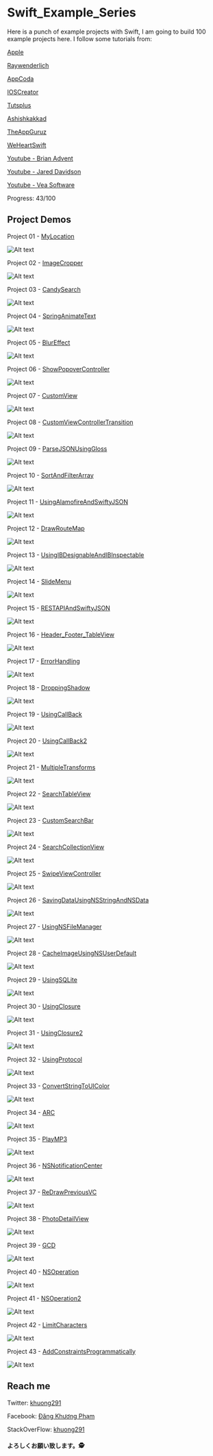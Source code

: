 # Swift_Example_Series

Here is a punch of example projects with Swift, I am going to build 100 example projects here. I follow some tutorials from:

[Apple](https://developer.apple.com/)

[Raywenderlich](http://www.raywenderlich.com)

[AppCoda](http://appcoda.com)

[IOSCreator](http://www.ioscreator.com/)

[Tutsplus](http://code.tutsplus.com/)

[Ashishkakkad](http://ashishkakkad.com/)

[TheAppGuruz](http://www.theappguruz.com/)

[WeHeartSwift](https://www.weheartswift.com)

[Youtube - Brian Advent](https://www.youtube.com/channel/UCysEngjfeIYapEER9K8aikw)

[Youtube - Jared Davidson](https://www.youtube.com/user/Archetapp)

[Youtube - Vea Software](https://www.youtube.com/user/veasoftware)

Progress: 43/100

## Project Demos

Project 01 - [MyLocation](https://github.com/khuong291/Swift_Example_Series/tree/master/MyLocation)

![Alt text](https://github.com/khuong291/Swift_Example_Series/blob/master/Demo%20Files/MyLocation.gif)

Project 02 - [ImageCropper](https://github.com/khuong291/Swift_Example_Series/tree/master/ImageCropper)

![Alt text](https://github.com/khuong291/Swift_Example_Series/blob/master/Demo%20Files/ImageCropper.gif)

Project 03 - [CandySearch](https://github.com/khuong291/Swift_Example_Series/tree/master/CandySearch)

![Alt text](https://github.com/khuong291/Swift_Example_Series/blob/master/Demo%20Files/CandySearch.gif)

Project 04 - [SpringAnimateText](https://github.com/khuong291/Swift_Example_Series/tree/master/SpringAnimateText)

![Alt text](https://github.com/khuong291/Swift_Example_Series/blob/master/Demo%20Files/SpringAnimateText.gif)

Project 05 - [BlurEffect](https://github.com/khuong291/Swift_Example_Series/tree/master/BlurEffect)

![Alt text](https://github.com/khuong291/Swift_Example_Series/blob/master/Demo%20Files/BlurEffect.gif)

Project 06 - [ShowPopoverController](https://github.com/khuong291/Swift_Example_Series/tree/master/ShowPopoverController)

![Alt text](https://github.com/khuong291/Swift_Example_Series/blob/master/Demo%20Files/ShowPopoverController.png)

Project 07 - [CustomView](https://github.com/khuong291/Swift_Example_Series/tree/master/CustomView)

![Alt text](https://github.com/khuong291/Swift_Example_Series/blob/master/Demo%20Files/CustomView.gif)

Project 08 - [CustomViewControllerTransition](https://github.com/khuong291/Swift_Example_Series/tree/master/CustomViewControllerTransition)

![Alt text](https://github.com/khuong291/Swift_Example_Series/blob/master/Demo%20Files/CustomViewControllerTransition.gif)

Project 09 - [ParseJSONUsingGloss](https://github.com/khuong291/Swift_Example_Series/tree/master/ParseJSONUsingGloss)

![Alt text](https://github.com/khuong291/Swift_Example_Series/blob/master/Demo%20Files/ParseJSONUsingGloss.png)

Project 10 - [SortAndFilterArray](https://github.com/khuong291/Swift_Example_Series/tree/master/SortAndFilterArray)

![Alt text](https://github.com/khuong291/Swift_Example_Series/blob/master/Demo%20Files/SortAndFilterArray.png)

Project 11 - [UsingAlamofireAndSwiftyJSON](https://github.com/khuong291/Swift_Example_Series/tree/master/UsingAlamofireAndSwiftyJSON)

![Alt text](https://github.com/khuong291/Swift_Example_Series/blob/master/Demo%20Files/UsingAlamofireAndSwiftyJSON.png)

Project 12 - [DrawRouteMap](https://github.com/khuong291/Swift_Example_Series/tree/master/DrawRouteMap)

![Alt text](https://github.com/khuong291/Swift_Example_Series/blob/master/Demo%20Files/DrawRouteMap.png)

Project 13 - [UsingIBDesignableAndIBInspectable](https://github.com/khuong291/Swift_Example_Series/tree/master/UsingIBDesignableAndIBInspectable)

![Alt text](https://github.com/khuong291/Swift_Example_Series/blob/master/Demo%20Files/UsingIBDesignableAndIBInspectable.png)

Project 14 - [SlideMenu](https://github.com/khuong291/Swift_Example_Series/tree/master/SlideMenu)

![Alt text](https://github.com/khuong291/Swift_Example_Series/blob/master/Demo%20Files/SlideMenu.gif)

Project 15 - [RESTAPIAndSwiftyJSON](https://github.com/khuong291/Swift_Example_Series/tree/master/RESTAPIAndSwiftyJSON)

![Alt text](https://github.com/khuong291/Swift_Example_Series/blob/master/Demo%20Files/RESTAPIAndSwiftyJSON.png)

Project 16 - [Header_Footer_TableView](https://github.com/khuong291/Swift_Example_Series/tree/master/Header_Footer_TableView)

![Alt text](https://github.com/khuong291/Swift_Example_Series/blob/master/Demo%20Files/Header_Footer_TableView.png)

Project 17 - [ErrorHandling](https://github.com/khuong291/Swift_Example_Series/tree/master/ErrorHandling)

![Alt text](https://github.com/khuong291/Swift_Example_Series/blob/master/Demo%20Files/ErrorHandling.png)

Project 18 - [DroppingShadow](https://github.com/khuong291/Swift_Example_Series/tree/master/DroppingShadow)

![Alt text](https://github.com/khuong291/Swift_Example_Series/blob/master/Demo%20Files/DroppingShadow.png)

Project 19 - [UsingCallBack](https://github.com/khuong291/Swift_Example_Series/tree/master/UsingCallBack)

![Alt text](https://github.com/khuong291/Swift_Example_Series/blob/master/Demo%20Files/UsingCallBack.gif)

Project 20 - [UsingCallBack2](https://github.com/khuong291/Swift_Example_Series/tree/master/UsingCallBack2)

![Alt text](https://github.com/khuong291/Swift_Example_Series/blob/master/Demo%20Files/UsingCallBack2.gif)

Project 21 - [MultipleTransforms](https://github.com/khuong291/Swift_Example_Series/tree/master/MultipleTransforms)

![Alt text](https://github.com/khuong291/Swift_Example_Series/blob/master/Demo%20Files/MultipleTransforms.gif)

Project 22 - [SearchTableView](https://github.com/khuong291/Swift_Example_Series/tree/master/SearchTableView)

![Alt text](https://github.com/khuong291/Swift_Example_Series/blob/master/Demo%20Files/SearchTableView.gif)

Project 23 - [CustomSearchBar](https://github.com/khuong291/Swift_Example_Series/tree/master/CustomSearchBar)

![Alt text](https://github.com/khuong291/Swift_Example_Series/blob/master/Demo%20Files/CustomSearchBar.gif)

Project 24 - [SearchCollectionView](https://github.com/khuong291/Swift_Example_Series/tree/master/SearchCollectionView)

![Alt text](https://github.com/khuong291/Swift_Example_Series/blob/master/Demo%20Files/SearchCollectionView.gif)

Project 25 - [SwipeViewController](https://github.com/khuong291/Swift_Example_Series/tree/master/SwipeViewController)

![Alt text](https://github.com/khuong291/Swift_Example_Series/blob/master/Demo%20Files/SwipeViewController.gif)

Project 26 - [SavingDataUsingNSStringAndNSData](https://github.com/khuong291/Swift_Example_Series/tree/master/SavingDataUsingNSStringAndNSData)

![Alt text](https://github.com/khuong291/Swift_Example_Series/blob/master/Demo%20Files/SavingDataUsingNSStringAndNSData.png)

Project 27 - [UsingNSFileManager](https://github.com/khuong291/Swift_Example_Series/tree/master/UsingNSFileManager)

![Alt text](https://github.com/khuong291/Swift_Example_Series/blob/master/Demo%20Files/UsingNSFileManager.png)

Project 28 - [CacheImageUsingNSUserDefault](https://github.com/khuong291/Swift_Example_Series/tree/master/CacheImageUsingNSUserDefault)

![Alt text](https://github.com/khuong291/Swift_Example_Series/blob/master/Demo%20Files/CacheImageUsingNSUserDefault.gif)

Project 29 - [UsingSQLite](https://github.com/khuong291/Swift_Example_Series/tree/master/UsingSQLite)

![Alt text](https://github.com/khuong291/Swift_Example_Series/blob/master/Demo%20Files/UsingSQLite.png)

Project 30 - [UsingClosure](https://github.com/khuong291/Swift_Example_Series/tree/master/UsingClosure)

![Alt text](https://github.com/khuong291/Swift_Example_Series/blob/master/Demo%20Files/UsingClosure.png)

Project 31 - [UsingClosure2](https://github.com/khuong291/Swift_Example_Series/tree/master/UsingClosure2)

![Alt text](https://github.com/khuong291/Swift_Example_Series/blob/master/Demo%20Files/UsingClosure2.png)

Project 32 - [UsingProtocol](https://github.com/khuong291/Swift_Example_Series/tree/master/UsingProtocol)

![Alt text](https://github.com/khuong291/Swift_Example_Series/blob/master/Demo%20Files/UsingProtocol.png)

Project 33 - [ConvertStringToUIColor](https://github.com/khuong291/Swift_Example_Series/tree/master/ConvertStringToUIColor)

![Alt text](https://github.com/khuong291/Swift_Example_Series/blob/master/Demo%20Files/ConvertStringToUIColor.png)

Project 34 - [ARC](https://github.com/khuong291/Swift_Example_Series/tree/master/ARC)

![Alt text](https://github.com/khuong291/Swift_Example_Series/blob/master/Demo%20Files/ARC.png)

Project 35 - [PlayMP3](https://github.com/khuong291/Swift_Example_Series/tree/master/PlayMP3)

![Alt text](https://github.com/khuong291/Swift_Example_Series/blob/master/Demo%20Files/PlayMP3.png)

Project 36 - [NSNotificationCenter](https://github.com/khuong291/Swift_Example_Series/tree/master/NSNotificationCenter)

![Alt text](https://github.com/khuong291/Swift_Example_Series/blob/master/Demo%20Files/NSNotificationCenter.gif)

Project 37 - [ReDrawPreviousVC](https://github.com/khuong291/Swift_Example_Series/tree/master/ReDrawPreviousVC)

![Alt text](https://github.com/khuong291/Swift_Example_Series/blob/master/Demo%20Files/ReDrawPreviousVC.gif)

Project 38 - [PhotoDetailView](https://github.com/khuong291/Swift_Example_Series/tree/master/PhotoDetailView)

![Alt text](https://github.com/khuong291/Swift_Example_Series/blob/master/Demo%20Files/PhotoDetailView.gif)

Project 39 - [GCD](https://github.com/khuong291/Swift_Example_Series/tree/master/GCD)

![Alt text](https://github.com/khuong291/Swift_Example_Series/blob/master/Demo%20Files/GCD.gif)

Project 40 - [NSOperation](https://github.com/khuong291/Swift_Example_Series/tree/master/NSOperation)

![Alt text](https://github.com/khuong291/Swift_Example_Series/blob/master/Demo%20Files/NSOperation.gif)

Project 41 - [NSOperation2](https://github.com/khuong291/Swift_Example_Series/tree/master/NSOperation2)

![Alt text](https://github.com/khuong291/Swift_Example_Series/blob/master/Demo%20Files/NSOperation2.gif)

Project 42 - [LimitCharacters](https://github.com/khuong291/Swift_Example_Series/tree/master/LimitCharacters)

![Alt text](https://github.com/khuong291/Swift_Example_Series/blob/master/Demo%20Files/LimitCharacters.gif)

Project 43 - [AddConstraintsProgrammatically](https://github.com/khuong291/Swift_Example_Series/tree/master/AddConstraintsProgrammatically)

![Alt text](https://github.com/khuong291/Swift_Example_Series/blob/master/Demo%20Files/AddConstraintsProgrammatically.png)

## Reach me ##

Twitter: [khuong291](https://twitter.com/khuong291)

Facebook: [Đăng Khương Phạm](https://www.facebook.com/profile.php?id=100003211267207)

StackOverFlow: [khuong291](http://stackoverflow.com/users/4742830/khuong291)

#### よろしくお願い致します。🕵 ####

